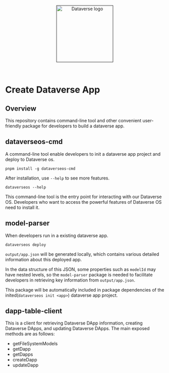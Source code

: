 <br/>
<p align="center">
<a href=" " target="_blank">
<img src="./logo.svg" width="180" alt="Dataverse logo">
</a >
</p >
<br/>

# Create Dataverse App

## Overview

This repository contains command-line tool and other convenient user-friendly
package for developers to build a dataverse app.

## dataverseos-cmd

A command-line tool enable developers to init a dataverse app project and deploy
to Dataverse os.

```
pnpm install -g dataverseos-cmd
```

After installation, use `--help` to see more features.

```
dataverseos --help
```

This command-line tool is the entry point for interacting with our Dataverse OS.
Developers who want to access the powerful features of Dataverse OS need to
install it.

## model-parser

When developers run in a existing dataverse app.

```
dataverseos deploy
```

`output/app.json` will be generated locally, which contains various detailed
information about this deployed app.

In the data structure of this JSON, some properties such as `modelId` may have
nested levels, so the `model-parser` package is needed to facilitate developers
in retrieving key information from `output/app.json`.

This package will be automatically included in package dependencies of the
inited(`dataverseos init <app>`) dataverse app project.

## dapp-table-client

This is a client for retrieving Dataverse DApp information, creating Dataverse
DApps, and updating Dataverse DApps. The main exposed methods are as follows:

- getFileSystemModels
- getDapp
- getDapps
- createDapp
- updateDapp
